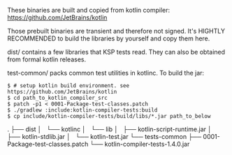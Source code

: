 These binaries are built and copied from kotlin compiler: https://github.com/JetBrains/kotlin

Those prebuilt binaries are transient and therefore not signed. It's HIGHTLY RECOMMENDED to
build the libraries by yourself and copy them here.

dist/ contains a few libraries that KSP tests read. They can also be obtained from formal
kotlin releases.

test-common/ packs common test utilities in kotlinc. To build the jar:
```
$ # setup kotlin build environment. see https://github.com/JetBrains/kotlin
$ cd path_to_kotlin_compiler_src
$ patch -p1 < 0001-Package-test-classes.patch
$ ./gradlew :include:kotlin-compiler-tests:build
$ cp include/kotlin-compiler-tests/build/libs/*.jar path_to_below
```

.
├── dist
│   └── kotlinc
│       └── lib
│           ├── kotlin-script-runtime.jar
│           ├── kotlin-stdlib.jar
│           └── kotlin-test.jar
└── tests-common
    ├── 0001-Package-test-classes.patch
    └── kotlin-compiler-tests-1.4.0.jar
